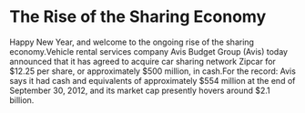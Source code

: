 # The Rise of the Sharing Economy

Happy New Year, and welcome to the ongoing rise of the sharing
economy.Vehicle rental services company Avis Budget Group (Avis) today
announced that it has agreed to acquire car sharing network Zipcar for
$12.25 per share, or approximately $500 million, in cash.For the
record: Avis says it had cash and equivalents of approximately $554
million at the end of September 30, 2012, and its market cap presently
hovers around $2.1 billion.














